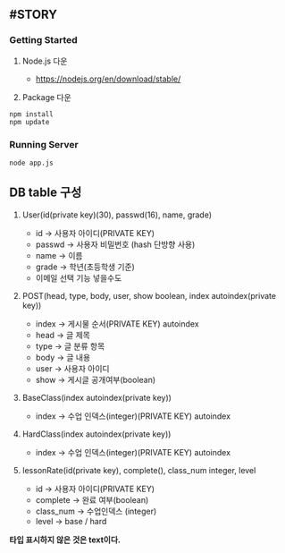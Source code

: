 ## #STORY

### Getting Started
1.  Node.js 다운
    - https://nodejs.org/en/download/stable/
    
2. Package 다운
```
npm install
npm update
```


### Running Server
```
node app.js
```

## DB table 구성

1.  User(id(private key)(30), passwd(16), name, grade)

    *   id -> 사용자 아이디(PRIVATE KEY)
    *   passwd -> 사용자 비밀번호 (hash 단방향 사용)
    *   name -> 이름
    *   grade -> 학년(초등학생 기준)
    *   이메일 선택 기능 넣을수도

3.  POST(head, type, body, user, show boolean, index autoindex(private key))

    *   index -> 게시물 순서(PRIVATE KEY) autoindex
    *   head -> 글 제목
    *   type -> 글 분류 항목
    *   body -> 글 내용
    *   user -> 사용자 아이디
    *   show -> 게시글 공개여부(boolean)

5.  BaseClass(index autoindex(private key))

    *   index -> 수업 인덱스(integer)(PRIVATE KEY) autoindex

7.  HardClass(index autoindex(private key))

    *   index -> 수업 인덱스(integer)(PRIVATE KEY) autoindex

9.  lessonRate(id(private key), complete(), class_num integer, level

    *   id -> 사용자 아이디(PRIVATE KEY)
    *   complete -> 완료 여부(boolean)
    *   class_num -> 수업인덱스 (integer)
    *   level -> base / hard

<strong>타입 표시하지 않은 것은 text이다.</strong>
